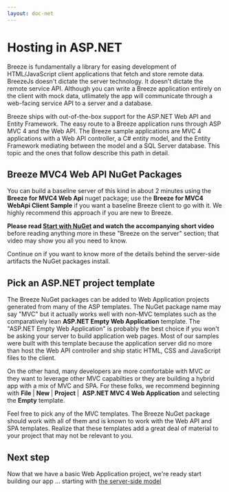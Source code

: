 ```yaml
---
layout: doc-net
---
```

<h1>Hosting in ASP.NET</h1>

<p>Breeze is fundamentally a library for easing development of HTML/JavaScript client applications that fetch and store remote data. BreezeJs doesn&#39;t dictate the server technology. It doesn&#39;t dictate the remote service API. Although you can write a Breeze application entirely on the client with mock data, utlimately the app will communicate through a web-facing service API to a server and a database.</p>

<p>Breeze ships with out-of-the-box support for the ASP.NET Web API and Entity Framework. The easy route to a Breeze application runs through ASP MVC 4 and the Web API. The Breeze sample applications are MVC 4 applications with a Web API controller, a C# entity model, and the Entity Framework mediating between the model and a SQL Server database. This topic and the ones that follow describe this path in detail.</p>

<h2>Breeze MVC4 Web API NuGet Packages</h2>

<p>You can build a baseline server of this kind in about 2 minutes using the <strong>Breeze for MVC4 Web Api</strong> nuget package; use the <strong>Breeze for MVC4 WebApi Client Sample</strong> if you want a baseline Breeze client to go with it. We highly recommend this approach if you are new to Breeze.</p>

<p><strong>Please read <a href="/documentation/start-nuget">Start with NuGet</a> and watch the accompanying short video</strong> before reading anything more in these &quot;Breeze on the server&quot; section; that video may show you all you need to know.</p>

<p>Continue on if you want to know more of the details behind the server-side artifacts the NuGet packages install.</p>

<h2>Pick an ASP.NET project template</h2>

<p>The Breeze NuGet packages can be added to Web Application projects generated from many of the ASP templates. The NuGet package name may say &quot;MVC&quot; but it actually works well with non-MVC templates such as the comparatively lean <strong>ASP.NET Empty Web Application</strong> template. The &quot;ASP.NET Empty Web Application&quot; is probably the best choice if you won&#39;t be asking your server to build application web pages. Most of our samples were built with this template because the application server did no more than host the Web API controller and ship static HTML, CSS and JavaScript files to the client.</p>

<p>On the other hand, many developers are more comfortable with MVC or they want to leverage other MVC capabilties or they are building a hybrid app with a mix of MVC and SPA. For these folks, we recommend beginning with <strong>File </strong>| <strong>New </strong>| <strong>Project </strong>|&nbsp; <strong>ASP.NET MVC 4 Web Application</strong> and selecting the <strong>Empty</strong> template.</p>

<p class="note">Feel free to pick any of the MVC templates. The Breeze NuGet package should work with all of them and is known to work with the Web API and SPA templates. Realize that these templates add a great deal of material to your project that may not be relevant to you.</p>

<h2>Next step</h2>

<p>Now that we have a basic Web Application project, we&#39;re ready start building our app &hellip; starting with <a href="/documentation/server-side-model-0">the server-side model</a></p>
